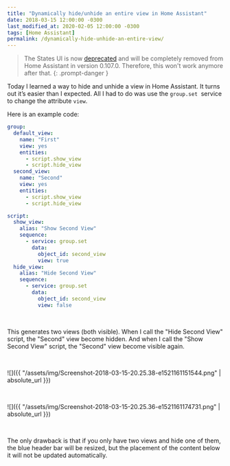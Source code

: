 ```yaml
---
title: "Dynamically hide/unhide an entire view in Home Assistant"
date: 2018-03-15 12:00:00 -0300
last_modified_at: 2020-02-05 12:00:00 -0300
tags: [Home Assistant]
permalink: /dynamically-hide-unhide-an-entire-view/
---
```

<!-- markdownlint-disable html -->
> The States UI is now [deprecated](https://www.home-assistant.io/blog/2020/02/05/release-105/#the-old-states-ui-is-now-deprecated) and will be completely removed from Home Assistant in version 0.107.0. Therefore, this won't work anymore after that.
{: .prompt-danger }

Today I learned a way to hide and unhide a view in Home Assistant. It turns out it’s easier than I expected. All I had to do was use the `group.set`  service to change the attribute `view`.

Here is an example code:

```yaml
group:
  default_view:
    name: "First"
    view: yes
    entities:
      - script.show_view
      - script.hide_view
  second_view:
    name: "Second"
    view: yes
    entities:
      - script.show_view
      - script.hide_view

script:
  show_view:
    alias: "Show Second View"
    sequence:
      - service: group.set
        data:
          object_id: second_view
          view: true
  hide_view:
    alias: "Hide Second View"
    sequence:
      - service: group.set
        data:
          object_id: second_view
          view: false
```

<br />

This generates two views \(both visible\). When I call the \"Hide Second View\" script, the \"Second\" view become hidden. And when I call the \"Show Second View\" script, the \"Second\" view become visible again.

<br />

![]({{ "/assets/img/Screenshot-2018-03-15-20.25.38-e1521161151544.png" | absolute_url }})

<br />

![]({{ "/assets/img/Screenshot-2018-03-15-20.25.36-e1521161174731.png" | absolute_url }})

<br />

The only drawback is that if you only have two views and hide one of them, the blue header bar will be resized, but the placement of the content below it will not be updated automatically.
